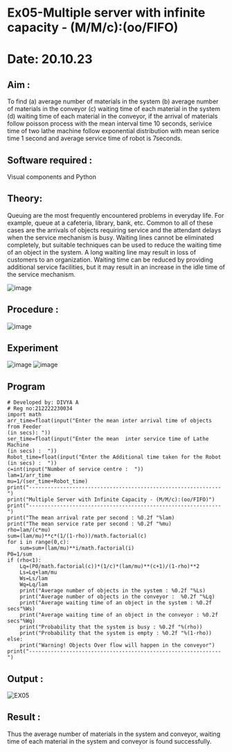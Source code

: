 # Ex05-Multiple server with infinite capacity - (M/M/c):(oo/FIFO)
# Date: 20.10.23
## Aim :
To find (a) average number of materials in the system (b) average number of materials in the conveyor (c) waiting time of each material in the system (d) waiting time of each material in the conveyor, if the arrival  of materials follow poisson process with the mean interval time 10 seconds, serivice time of two lathe machine follow exponential distribution with mean serice time 1 second and average service time of robot is 7seconds.

## Software required :
Visual components and Python

## Theory:
Queuing are the most frequently encountered problems in everyday life. For example, queue at a cafeteria, library, bank, etc. Common to all of these cases are the arrivals of objects requiring service and the attendant delays when the service mechanism is busy. Waiting lines cannot be eliminated completely, but suitable techniques can be used to reduce the waiting time of an object in the system. A long waiting line may result in loss of customers to an organization. Waiting time can be reduced by providing additional service facilities, but it may result in an increase in the idle time of the service mechanism.

![image](https://user-images.githubusercontent.com/103921593/203238035-1c8109bc-cbf2-4c77-baea-c5b682a752ef.png)

## Procedure :

![image](https://user-images.githubusercontent.com/103921593/203238265-176740b0-eae2-4772-90be-5449869ac9b0.png)

## Experiment
![image](https://github.com/Divya110205/Muttiple-capacity-with-infinite-capacity/assets/119404855/a7b45ced-f345-4bca-bb33-423731619684)
![image](https://github.com/Divya110205/Muttiple-capacity-with-infinite-capacity/assets/119404855/f28f674e-7ba3-4387-928b-ee38de1153f0)

## Program
```
# Developed by: DIVYA A
# Reg no:212222230034
import math
arr_time=float(input("Enter the mean inter arrival time of objects from Feeder
(in secs): "))
ser_time=float(input("Enter the mean  inter service time of Lathe Machine
(in secs) :  "))
Robot_time=float(input("Enter the Additional time taken for the Robot
(in secs) :  "))
c=int(input("Number of service centre :  "))
lam=1/arr_time
mu=1/(ser_time+Robot_time)
print("--------------------------------------------------------------")
print("Multiple Server with Infinite Capacity - (M/M/c):(oo/FIFO)")
print("--------------------------------------------------------------")
print("The mean arrival rate per second : %0.2f "%lam)
print("The mean service rate per second : %0.2f "%mu)
rho=lam/(c*mu)
sum=(lam/mu)**c*(1/(1-rho))/math.factorial(c)
for i in range(0,c):
    sum=sum+(lam/mu)**i/math.factorial(i)
P0=1/sum
if (rho<1):
    Lq=(P0/math.factorial(c))*(1/c)*(lam/mu)**(c+1)/(1-rho)**2
    Ls=Lq+lam/mu
    Ws=Ls/lam
    Wq=Lq/lam
    print("Average number of objects in the system : %0.2f "%Ls)
    print("Average number of objects in the conveyor :  %0.2f "%Lq)
    print("Average waiting time of an object in the system : %0.2f secs"%Ws)
    print("Average waiting time of an object in the conveyor : %0.2f secs"%Wq)
    print("Probability that the system is busy : %0.2f "%(rho))
    print("Probability that the system is empty : %0.2f "%(1-rho))
else:
    print("Warning! Objects Over flow will happen in the conveyor")
print("--------------------------------------------------------------")
```
## Output :

![EX05](https://github.com/Divya110205/Muttiple-capacity-with-infinite-capacity/assets/119404855/1638888f-971f-42b1-8bdf-f8f0047b0dc7)

## Result : 

Thus the average number of materials in the system and conveyor, waiting time of each material in the system and conveyor is found successfully.

